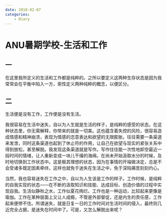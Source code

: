 ```yaml
---
date: 2018-02-07
categories:
    - Diary
---
```


# ANU暑期学校-生活和工作

## 一

在这里我所定义的生活和工作都是纯粹的。之所以要定义这两种生存状态是因为我常常会在平衡中陷入一方，索性定义两种纯粹的概念，以便区分。

## 二

生活便是没有工作，工作便是没有生活。

我很容易在生活中迷失，自以为人生就是生活的样子，是纯粹的感受的状态。在这种状态里，你无需解释，你带来的就是一切美。这也蕴含着失控的风险，很容易造成情感和精神崩溃，表现为情感的恣意表达和欲望的无限膨胀。往往需要一条渠道来发泄，同时这条渠道也起到了休止符的作用，让自己在欲望与现实的紧张关系中得到放松，甚至解脱。我发现这条渠道就是写作。写作往往能一次性地卸空最近一段时间的情绪，让人重新变成一块儿干燥的海绵。在尚未开始汲取水分的时候，及时地切换到工作状态中。这是极其理想的状态，因为在事情的开端做决定，总是不会受诸多既定因素牵绊。这样也就免于迷失在生活之中，免于深陷痛苦刻刻灼心。

当然，我也容易迷失在工作之中，自以为人生该是工作的样子。工作时候，是纯粹的自我实现的状态——在不断的汲取知识和技能、达成目标、创造价值的过程中实现自我。生活似静秋之水，工作似夏花绚烂。工作也是一种运动，比较起来更像是瑜伽。工作在某种层面上又让人成瘾，不管是外部督促，还是内生的责任感，工作起来便停不住。所谓迷失，就是日复一日的工作时间对生活时间的侵入，最终则几近完全占据，是迷失在时间中了。可是，又怎么解脱出来呢？